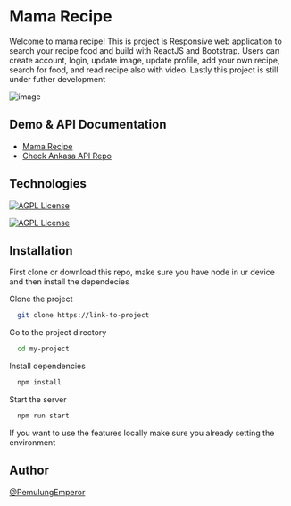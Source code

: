 # Mama Recipe
Welcome to mama recipe! This is project is Responsive web application to search your recipe food and build with ReactJS and Bootstrap. Users can create account, login, update image, update profile, add your own recipe, search for food, and read recipe also with video. Lastly this project is still under futher development


![image](https://github.com/PemulungEmperor/ankasa_ticketing/assets/76174871/c420cc8d-287a-4171-a744-1488fdc8c774)


## Demo & API Documentation
  
  - [Mama Recipe](https://mama-recipe-blush.vercel.app/)
  - [Check Ankasa API Repo](https://github.com/PemulungEmperor/mama_recipe_express)

## Technologies

[![AGPL License](https://img.shields.io/badge/Bootstrap-563D7C?style=for-the-badge&logo=bootstrap&logoColor=white)](http://www.gnu.org/licenses/agpl-3.0)

[![AGPL License](https://img.shields.io/badge/React-20232A?style=for-the-badge&logo=react&logoColor=61DAFB)](http://www.gnu.org/licenses/agpl-3.0)



## Installation

First clone or download this repo, make sure you have node in ur device and then install the dependecies

Clone the project

```bash
  git clone https://link-to-project
```

Go to the project directory

```bash
  cd my-project
```

Install dependencies

```bash
  npm install
```

Start the server

```bash
  npm run start
```
If you want to use the features locally make sure you already setting the environment
    

## Author
[@PemulungEmperor](https://github.com/PemulungEmperor) 
